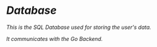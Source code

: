 # _Database_

_This is the SQL Database used for storing the user's data._

_It communicates with the Go Backend._
